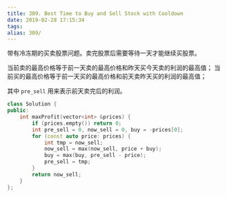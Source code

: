 ```yaml
---
title: 309. Best Time to Buy and Sell Stock with Cooldown
date: 2019-02-28 17:15:34
tags:
alias: 309/
---
```


带有冷冻期的买卖股票问题。卖完股票后需要等待一天才能继续买股票。

<!--more-->

当前卖的最高价格等于前一天卖的最高价格和昨天买今天卖的利润的最高值；
当前买的最高价格等于前一天买的最高价格和前天卖昨天买的利润的最高值；

其中 `pre_sell` 用来表示前天卖完后的利润。

```cpp
class Solution {
public:
    int maxProfit(vector<int> &prices) {
        if (prices.empty()) return 0;
        int pre_sell = 0, now_sell = 0, buy = -prices[0];
        for (const auto price: prices) {
            int tmp = now_sell;
            now_sell = max(now_sell, price + buy);
            buy = max(buy, pre_sell - price);
            pre_sell = tmp;
        }
        return now_sell;
    }
};
```
